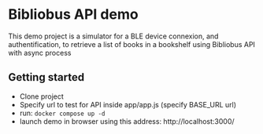 # Bibliobus API demo

This demo project is a simulator for a BLE device connexion, and authentification, to retrieve a list of books in a bookshelf using Bibliobus API with async process

## Getting started

- Clone project 
- Specify url to test for API inside app/app.js (specify BASE_URL url)
- run: `docker compose up -d`
- launch demo in browser using this address: http://localhost:3000/  

